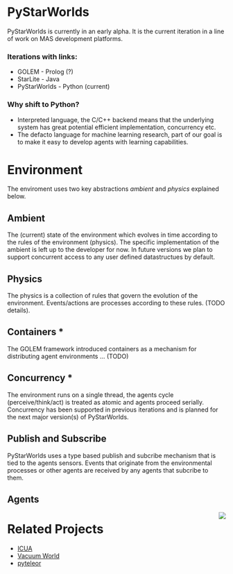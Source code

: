 # PyStarWorlds

PyStarWorlds is currently in an early alpha. It is the current iteration in a line of work on MAS development platforms.

### Iterations with links:

- GOLEM - Prolog (?) 
- StarLite - Java 
- PyStarWorlds - Python (current)

### Why shift to Python? 

- Interpreted language, the C/C++ backend means that the underlying system has great potential efficient implementation, concurrency etc. 
- The defacto language for machine learning research, part of our goal is to make it easy to develop agents with learning capabilities.

# Environment

The enviroment uses two key abstractions _ambient_ and _physics_ explained below.

## Ambient

The (current) state of the environment which evolves in time according to the rules of the environment (physics). The specific implementation of the ambient is left up to the developer for now. In future versions we plan to support concurrent access to any user defined datastructues by default.

## Physics

The physics is a collection of rules that govern the evolution of the environment. Events/actions are processes according to these rules. (TODO details).

## Containers * 

The GOLEM framework introduced containers as a mechanism for distributing agent environments ... (TODO) 

## Concurrency * 

The environment runs on a single thread, the agents cycle (perceive/think/act) is treated as atomic and agents proceed serially. 
Concurrency has been supported in previous iterations and is planned for the next major version(s) of PyStarWorlds.

## Publish and Subscribe

PyStarWorlds uses a type based publish and subcribe mechanism that is tied to the agents sensors. Events that originate from the environmental processes or other agents are received by any agents that subcribe to them.

## Agents

<img align="right" src="docs/agent.png">


# Related Projects

- [ICUA](https://github.com/dicelab-rhul/ICUA)
- [Vacuum World](https://github.com/dicelab-rhul/vacuumworld)
- [pyteleor](https://github.com/BenedictWilkins/pyteleor/tree/master/pyteleor)
